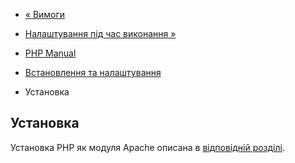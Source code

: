 - [« Вимоги](apache.requirements.md)
- [Налаштування під час виконання »](apache.configuration.md)

- [PHP Manual](index.md)
- [Встановлення та налаштування](apache.setup.md)
- Установка

## Установка

Установка PHP як модуля Apache описана в [відповідній розділі](install.md).
